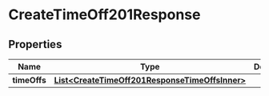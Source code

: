 

# CreateTimeOff201Response


## Properties

| Name | Type | Description | Notes |
|------------ | ------------- | ------------- | -------------|
|**timeOffs** | [**List&lt;CreateTimeOff201ResponseTimeOffsInner&gt;**](CreateTimeOff201ResponseTimeOffsInner.md) |  |  |



